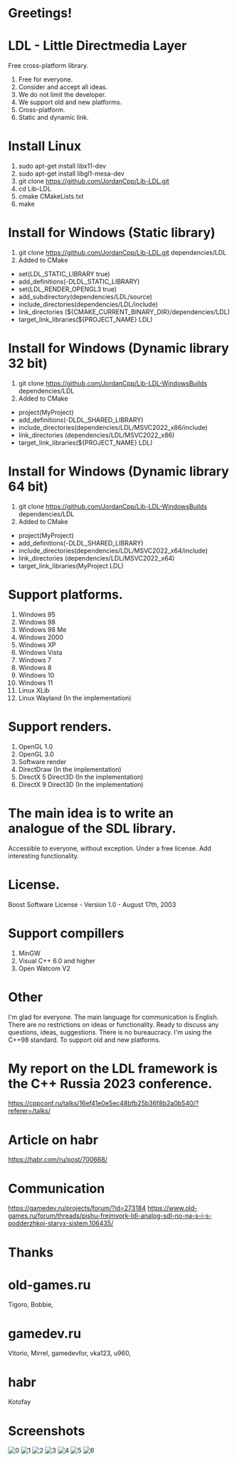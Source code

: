 # Greetings!

# LDL - Little Directmedia Layer
Free cross-platform library.

1. Free for everyone.
2. Consider and accept all ideas.
3. We do not limit the developer.
4. We support old and new platforms.
5. Cross-platform.
6. Static and dynamic link.

# Install Linux
1. sudo apt-get install libx11-dev
2. sudo apt-get install libgl1-mesa-dev
3. git clone https://github.com/JordanCpp/Lib-LDL.git
4. cd Lib-LDL
5. cmake CMakeLists.txt
6. make

# Install for Windows (Static library)
1. git clone https://github.com/JordanCpp/Lib-LDL.git dependencies/LDL 
2. Added to CMake
- set(LDL_STATIC_LIBRARY true)
- add_definitions(-DLDL_STATIC_LIBRARY)
- set(LDL_RENDER_OPENGL3 true)
- add_subdirectory(dependencies/LDL/source)
- include_directories(dependencies/LDL/include)
- link_directories   (${CMAKE_CURRENT_BINARY_DIR}/dependencies/LDL)
- target_link_libraries(${PROJECT_NAME} LDL)

# Install for Windows (Dynamic library 32 bit)
1. git clone https://github.com/JordanCpp/Lib-LDL-WindowsBuilds dependencies/LDL 
2. Added to CMake
- project(MyProject)
- add_definitions(-DLDL_SHARED_LIBRARY)
- include_directories(dependencies/LDL/MSVC2022_x86/include)
- link_directories   (dependencies/LDL/MSVC2022_x86)
- target_link_libraries(${PROJECT_NAME} LDL)

# Install for Windows (Dynamic library 64 bit)
1. git clone https://github.com/JordanCpp/Lib-LDL-WindowsBuilds dependencies/LDL 
2. Added to CMake
- project(MyProject)
- add_definitions(-DLDL_SHARED_LIBRARY)
- include_directories(dependencies/LDL/MSVC2022_x64/include)
- link_directories   (dependencies/LDL/MSVC2022_x64)
- target_link_libraries(MyProject LDL)

# Support platforms.
1. Windows 95
2. Windows 98
3. Windows 98 Me
4. Windows 2000
5. Windows XP
6. Windows Vista
7. Windows 7
8. Windows 8
9. Windows 10
10. Windows 11
11. Linux XLib
12. Linux Wayland (In the implementation)

# Support renders.
1. OpenGL 1.0
2. OpenGL 3.0
3. Software render
4. DirectDraw (In the implementation)
5. DirectX 5 Direct3D (In the implementation)
6. DirectX 9 Direct3D (In the implementation)


# The main idea is to write an analogue of the SDL library. 
Accessible to everyone, without exception. 
Under a free license. Add interesting functionality.

# License.
Boost Software License - Version 1.0 - August 17th, 2003

# Support compillers
1. MinGW
2. Visual C++ 6.0 and higher
3. Open Watcom V2

# Other
I'm glad for everyone. The main language for communication is English. There are no restrictions on ideas or functionality. 
Ready to discuss any questions, ideas, suggestions. There is no bureaucracy.
I'm using the C++98 standard. To support old and new platforms.

# My report on the LDL framework is the C++ Russia 2023 conference.
https://cppconf.ru/talks/16ef41e0e5ec48bfb25b36f8b2a0b540/?referer=/talks/

# Article on habr
https://habr.com/ru/post/700668/

# Communication
https://gamedev.ru/projects/forum/?id=273184
https://www.old-games.ru/forum/threads/pishu-frejmvork-ldl-analog-sdl-no-na-s-i-s-podderzhkoj-staryx-sistem.106435/

# Thanks


# old-games.ru
Tigoro, 
Bobbie,


# gamedev.ru
Vitorio,
Mirrel,
gamedevfor,
vka123,
u960,


# habr
Kotofay

# Screenshots
![0](Screenshots/12_TileMap2.jpg)
![1](Screenshots/10_TileMap.jpg)
![2](Screenshots/1.jpg)
![3](Screenshots/2.jpg)
![4](Screenshots/3.jpg)
![5](Screenshots/4.jpg)
![6](Screenshots/5.jpg)